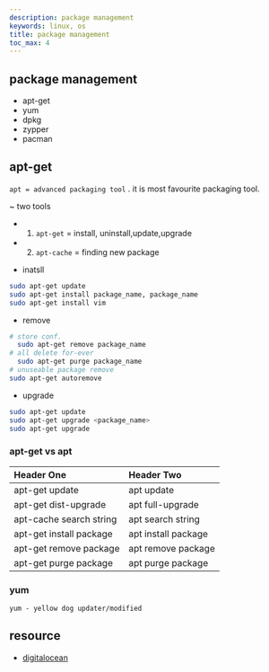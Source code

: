 ```yaml
---
description: package management
keywords: linux, os
title: package management
toc_max: 4
---
```


## package management

* apt-get
* yum
* dpkg
* zypper
* pacman

## apt-get

`apt = advanced packaging tool` . it is most favourite packaging tool.

  ~ two tools

* 1.  `apt-get` = install, uninstall,update,upgrade
* 2. `apt-cache` = finding new package


* inatsll

```bash
sudo apt-get update
sudo apt-get install package_name, package_name
sudo apt-get install vim
```

* remove

```bash
# store conf.
  sudo apt-get remove package_name
# all delete for-ever
  sudo apt-get purge package_name
# unuseable package remove
sudo apt-get autoremove
```

* upgrade

```bash
sudo apt-get update
sudo apt-get upgrade <package_name>
sudo apt-get upgrade
```




### apt-get vs apt

| Header One     | Header Two     |
| :------------- | :------------- |
|apt-get update	|apt update|
|apt-get dist-upgrade	|apt full-upgrade|
|apt-cache search string	|apt search string|
|apt-get install package	|apt install package|
|apt-get remove package	|apt remove package|
|apt-get purge package	|apt purge package|


### yum

`yum - yellow dog updater/modified`


## resource

* [digitalocean](https://www.digitalocean.com/community/tutorials/package-management-basics-apt-yum-dnf-pkg)
